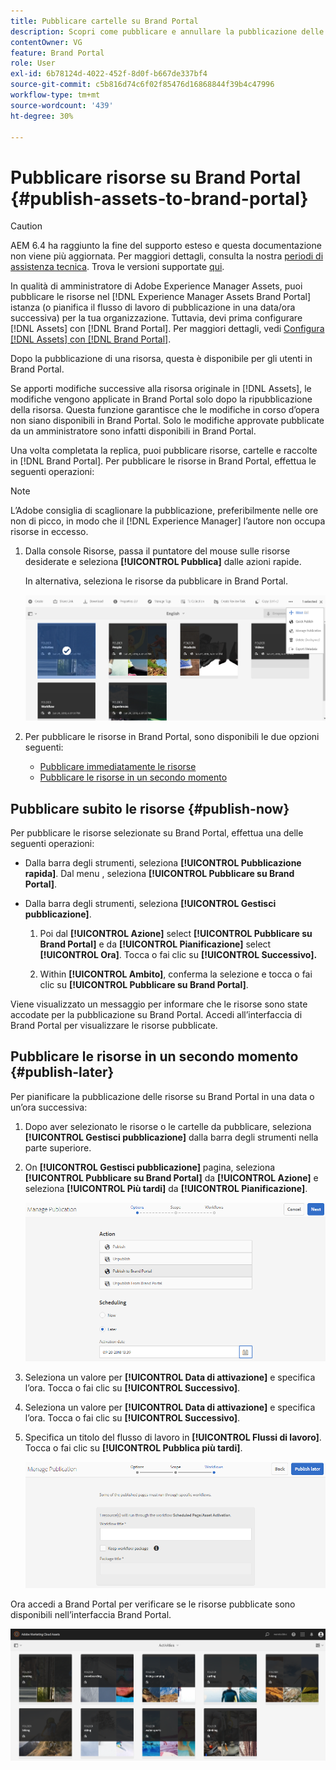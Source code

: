 ```yaml
---
title: Pubblicare cartelle su Brand Portal
description: Scopri come pubblicare e annullare la pubblicazione delle risorse in Brand Portal.
contentOwner: VG
feature: Brand Portal
role: User
exl-id: 6b78124d-4022-452f-8d0f-b667de337bf4
source-git-commit: c5b816d74c6f02f85476d16868844f39b4c47996
workflow-type: tm+mt
source-wordcount: '439'
ht-degree: 30%

---
```


# Pubblicare risorse su Brand Portal {#publish-assets-to-brand-portal}

>[!CAUTION]
>
>AEM 6.4 ha raggiunto la fine del supporto esteso e questa documentazione non viene più aggiornata. Per maggiori dettagli, consulta la nostra [periodi di assistenza tecnica](https://helpx.adobe.com/it/support/programs/eol-matrix.html). Trova le versioni supportate [qui](https://experienceleague.adobe.com/docs/).

In qualità di amministratore di Adobe Experience Manager Assets, puoi pubblicare le risorse nel [!DNL Experience Manager Assets Brand Portal] istanza (o pianifica il flusso di lavoro di pubblicazione in una data/ora successiva) per la tua organizzazione. Tuttavia, devi prima configurare [!DNL Assets] con [!DNL Brand Portal]. Per maggiori dettagli, vedi [Configura [!DNL Assets] con [!DNL Brand Portal]](configure-aem-assets-with-brand-portal.md).

Dopo la pubblicazione di una risorsa, questa è disponibile per gli utenti in Brand Portal.

Se apporti modifiche successive alla risorsa originale in [!DNL Assets], le modifiche vengono applicate in Brand Portal solo dopo la ripubblicazione della risorsa. Questa funzione garantisce che le modifiche in corso d’opera non siano disponibili in Brand Portal. Solo le modifiche approvate pubblicate da un amministratore sono infatti disponibili in Brand Portal.

Una volta completata la replica, puoi pubblicare risorse, cartelle e raccolte in [!DNL Brand Portal]. Per pubblicare le risorse in Brand Portal, effettua le seguenti operazioni:

>[!NOTE]
>
>L’Adobe consiglia di scaglionare la pubblicazione, preferibilmente nelle ore non di picco, in modo che il [!DNL Experience Manager] l’autore non occupa risorse in eccesso.

1. Dalla console Risorse, passa il puntatore del mouse sulle risorse desiderate e seleziona **[!UICONTROL Pubblica]** dalle azioni rapide.

   In alternativa, seleziona le risorse da pubblicare in Brand Portal.

   ![publish2bp-2](assets/publish2bp-2.png)

2. Per pubblicare le risorse in Brand Portal, sono disponibili le due opzioni seguenti:
   * [Pubblicare immediatamente le risorse](#publish-now)
   * [Pubblicare le risorse in un secondo momento](#publish-later)

## Pubblicare subito le risorse {#publish-now}

Per pubblicare le risorse selezionate su Brand Portal, effettua una delle seguenti operazioni:

* Dalla barra degli strumenti, seleziona **[!UICONTROL Pubblicazione rapida]**. Dal menu , seleziona **[!UICONTROL Pubblicare su Brand Portal]**.

* Dalla barra degli strumenti, seleziona **[!UICONTROL Gestisci pubblicazione]**.

   1. Poi dal **[!UICONTROL Azione]** select **[!UICONTROL Pubblicare su Brand Portal]** e da **[!UICONTROL Pianificazione]** select **[!UICONTROL Ora]**. Tocca o fai clic su **[!UICONTROL Successivo].**

   2. Within **[!UICONTROL Ambito]**, conferma la selezione e tocca o fai clic su **[!UICONTROL Pubblicare su Brand Portal]**.

Viene visualizzato un messaggio per informare che le risorse sono state accodate per la pubblicazione su Brand Portal. Accedi all’interfaccia di Brand Portal per visualizzare le risorse pubblicate.

## Pubblicare le risorse in un secondo momento {#publish-later}

Per pianificare la pubblicazione delle risorse su Brand Portal in una data o un’ora successiva:

1. Dopo aver selezionato le risorse o le cartelle da pubblicare, seleziona **[!UICONTROL Gestisci pubblicazione]** dalla barra degli strumenti nella parte superiore.
2. On **[!UICONTROL Gestisci pubblicazione]** pagina, seleziona **[!UICONTROL Pubblicare su Brand Portal]** da **[!UICONTROL Azione]** e seleziona **[!UICONTROL Più tardi]** da **[!UICONTROL Pianificazione]**.

   ![publishlaterbp-1](assets/publishlaterbp-1.png)

3. Seleziona un valore per **[!UICONTROL Data di attivazione]** e specifica l’ora. Tocca o fai clic su **[!UICONTROL Successivo]**.
4. Seleziona un valore per **[!UICONTROL Data di attivazione]** e specifica l’ora. Tocca o fai clic su **[!UICONTROL Successivo]**.
5. Specifica un titolo del flusso di lavoro in **[!UICONTROL Flussi di lavoro]**. Tocca o fai clic su **[!UICONTROL Pubblica più tardi]**.

   ![publishworkflow](assets/publishworkflow.png)

Ora accedi a Brand Portal per verificare se le risorse pubblicate sono disponibili nell’interfaccia Brand Portal.

![bp_631_landing_page](assets/bp_landing_page.png)
